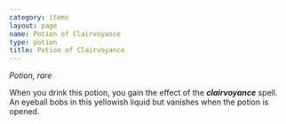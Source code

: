 ```yaml
---
category: items
layout: page
name: Potion of Clairvoyance
type: potion
title: Potion of Clairvoyance 
---
```

_Potion, rare_ 

When you drink this potion, you gain the effect of the **_clairvoyance_** spell. An eyeball bobs in this yellowish liquid but vanishes when the potion is opened. 